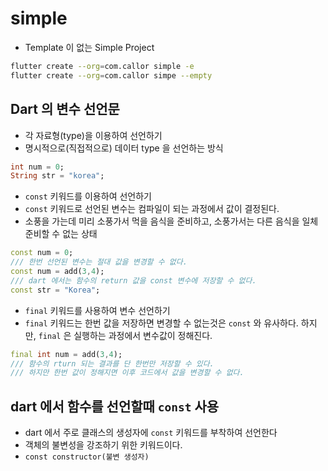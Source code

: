 # simple

- Template 이 없는 Simple Project

```bash
flutter create --org=com.callor simple -e
flutter create --org=com.callor simpe --empty
```

## Dart 의 변수 선언문

- 각 자료형(type)을 이용하여 선언하기
- 명시적으로(직접적으로) 데이터 type 을 선언하는 방식

```dart
int num = 0;
String str = "korea";
```

- `const` 키워드를 이용하여 선언하기
- `const` 키워드로 선언된 변수는 컴파일이 되는 과정에서 값이 결정된다.
- 소풍을 가는데 미리 소풍가서 먹을 음식을 준비하고, 소풍가서는 다른 음식을 일체 준비할 수 없는 상태

```dart
const num = 0;
/// 한번 선언된 변수는 절대 값을 변경할 수 없다.
const num = add(3,4);
/// dart 에서는 함수의 return 값을 const 변수에 저장할 수 없다.
const str = "Korea";
```

- `final` 키워드를 사용하여 변수 선언하기
- `final` 키워드는 한번 값을 저장하면 변경할 수 없는것은 `const` 와 유사하다. 하지만, `final` 은 실행하는 과정에서 변수값이 정해진다.

```dart
final int num = add(3,4);
/// 함수의 rturn 되는 결과를 단 한번만 저장할 수 있다.
/// 하지만 한번 값이 정해지면 이후 코드에서 값을 변경할 수 없다.
```

## dart 에서 함수를 선언할때 `const` 사용

- dart 에서 주로 클래스의 생성자에 `const` 키워드를 부착하여 선언한다
- 객체의 불변성을 강조하기 위한 키워드이다.
- `const constructor(불변 생성자)`
